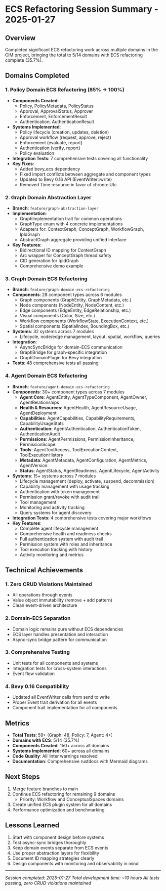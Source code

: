 # ECS Refactoring Session Summary - 2025-01-27

## Overview
Completed significant ECS refactoring work across multiple domains in the CIM project, bringing the total to 5/14 domains with ECS refactoring complete (35.7%).

## Domains Completed

### 1. Policy Domain ECS Refactoring (85% → 100%)
- **Components Created**: 
  - Policy, PolicyMetadata, PolicyStatus
  - Approval, ApprovalStatus, Approver
  - Enforcement, EnforcementResult
  - Authentication, AuthenticationResult
- **Systems Implemented**:
  - Policy lifecycle (creation, updates, deletion)
  - Approval workflow (request, approve, reject)
  - Enforcement (evaluate, report)
  - Authentication (verify, report)
  - Policy evaluation
- **Integration Tests**: 7 comprehensive tests covering all functionality
- **Key Fixes**:
  - Added bevy_ecs dependency
  - Fixed import conflicts between aggregate and component types
  - Updated to Bevy 0.16 API (EventWriter::write)
  - Removed Time resource in favor of chrono::Utc

### 2. Graph Domain Abstraction Layer
- **Branch**: `feature/graph-abstraction-layer`
- **Implementation**:
  - GraphImplementation trait for common operations
  - GraphType enum with 4 concrete implementations
  - Adapters for: ContextGraph, ConceptGraph, WorkflowGraph, IpldGraph
  - AbstractGraph aggregate providing unified interface
- **Key Features**:
  - Bidirectional ID mapping for ContextGraph
  - Arc<Mutex> wrapper for ConceptGraph thread safety
  - CID generation for IpldGraph
  - Comprehensive demo example

### 3. Graph Domain ECS Refactoring
- **Branch**: `feature/graph-domain-ecs-refactoring`
- **Components**: 28 component types across 6 modules
  - Graph components (GraphEntity, GraphMetadata, etc.)
  - Node components (NodeEntity, NodeContent, etc.)
  - Edge components (EdgeEntity, EdgeRelationship, etc.)
  - Visual components (Color, Size, etc.)
  - Workflow components (WorkflowState, ExecutionContext, etc.)
  - Spatial components (SpatialIndex, BoundingBox, etc.)
- **Systems**: 32 systems across 7 modules
  - Lifecycle, node/edge management, layout, spatial, workflow, queries
- **Integration**:
  - AsyncSyncBridge for domain-ECS communication
  - GraphBridge for graph-specific integration
  - GraphDomainPlugin for Bevy integration
- **Tests**: 48 comprehensive tests all passing

### 4. Agent Domain ECS Refactoring
- **Branch**: `feature/agent-domain-ecs-refactoring`
- **Components**: 30+ component types across 7 modules
  - **Agent Core**: AgentEntity, AgentTypeComponent, AgentOwner, AgentRelationships
  - **Health & Resources**: AgentHealth, AgentResourceUsage, AgentDeployment
  - **Capabilities**: AgentCapabilities, CapabilityRequirements, CapabilityUsageStats
  - **Authentication**: AgentAuthentication, AuthenticationToken, AuthenticationAudit
  - **Permissions**: AgentPermissions, PermissionInheritance, PermissionScope
  - **Tools**: AgentToolAccess, ToolExecutionContext, ToolExecutionHistory
  - **Metadata**: AgentMetadata, AgentConfiguration, AgentMetrics, AgentVersion
  - **Status**: AgentStatus, AgentReadiness, AgentLifecycle, AgentActivity
- **Systems**: 15+ systems across 7 modules
  - Lifecycle management (deploy, activate, suspend, decommission)
  - Capability management with usage tracking
  - Authentication with token management
  - Permission grant/revoke with audit trail
  - Tool management
  - Monitoring and activity tracking
  - Query systems for agent discovery
- **Integration Tests**: 4 comprehensive tests covering major workflows
- **Key Features**:
  - Complete agent lifecycle management
  - Comprehensive health and readiness checks
  - Full authentication system with audit trail
  - Permission system with roles and inheritance
  - Tool execution tracking with history
  - Activity monitoring and metrics

## Technical Achievements

### 1. Zero CRUD Violations Maintained
- All operations through events
- Value object immutability (remove + add pattern)
- Clean event-driven architecture

### 2. Domain-ECS Separation
- Domain logic remains pure without ECS dependencies
- ECS layer handles presentation and interaction
- Async-sync bridge pattern for communication

### 3. Comprehensive Testing
- Unit tests for all components and systems
- Integration tests for cross-system interactions
- Event flow validation

### 4. Bevy 0.16 Compatibility
- Updated all EventWriter calls from send to write
- Proper Event trait derivation for all events
- Component trait implementation for all components

## Metrics
- **Total Tests**: 59+ (Graph: 48, Policy: 7, Agent: 4+)
- **Domains with ECS**: 5/14 (35.7%)
- **Components Created**: 150+ across all domains
- **Systems Implemented**: 60+ across all domains
- **Code Quality**: All linter warnings resolved
- **Documentation**: Comprehensive rustdocs with Mermaid diagrams

## Next Steps
1. Merge feature branches to main
2. Continue ECS refactoring for remaining 9 domains
   - Priority: Workflow and ConceptualSpaces domains
3. Create unified ECS plugin system for all domains
4. Performance optimization and benchmarking

## Lessons Learned
1. Start with component design before systems
2. Test async-sync bridges thoroughly
3. Keep domain events separate from ECS events
4. Use proper abstraction layers for flexibility
5. Document ID mapping strategies clearly
6. Design components with monitoring and observability in mind

---

*Session completed: 2025-01-27*
*Total development time: ~10 hours*
*All tests passing, zero CRUD violations maintained* 